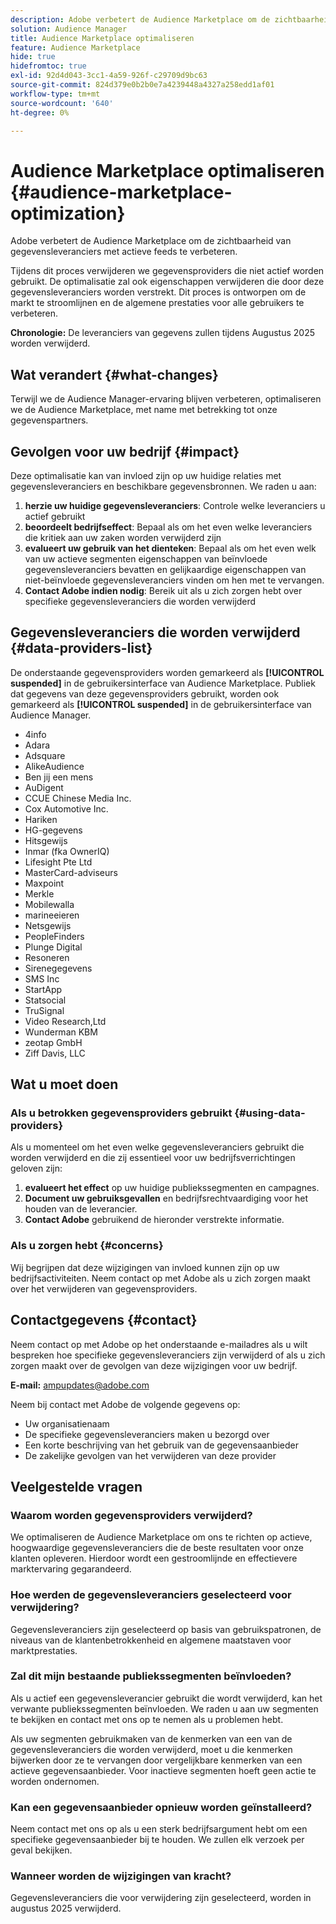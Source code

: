 ```yaml
---
description: Adobe verbetert de Audience Marketplace om de zichtbaarheid van gegevensleveranciers met actieve feeds te verbeteren.
solution: Audience Manager
title: Audience Marketplace optimaliseren
feature: Audience Marketplace
hide: true
hidefromtoc: true
exl-id: 92d4d043-3cc1-4a59-926f-c29709d9bc63
source-git-commit: 824d379e0b2b0e7a4239448a4327a258edd1af01
workflow-type: tm+mt
source-wordcount: '640'
ht-degree: 0%

---
```


# Audience Marketplace optimaliseren {#audience-marketplace-optimization}

Adobe verbetert de Audience Marketplace om de zichtbaarheid van gegevensleveranciers met actieve feeds te verbeteren.

Tijdens dit proces verwijderen we gegevensproviders die niet actief worden gebruikt. De optimalisatie zal ook eigenschappen verwijderen die door deze gegevensleveranciers worden verstrekt. Dit proces is ontworpen om de markt te stroomlijnen en de algemene prestaties voor alle gebruikers te verbeteren.

**Chronologie:** De leveranciers van gegevens zullen tijdens Augustus 2025 worden verwijderd.

## Wat verandert {#what-changes}

Terwijl we de Audience Manager-ervaring blijven verbeteren, optimaliseren we de Audience Marketplace, met name met betrekking tot onze gegevenspartners.

## Gevolgen voor uw bedrijf {#impact}

Deze optimalisatie kan van invloed zijn op uw huidige relaties met gegevensleveranciers en beschikbare gegevensbronnen. We raden u aan:

1. **herzie uw huidige gegevensleveranciers**: Controle welke leveranciers u actief gebruikt
2. **beoordeelt bedrijfseffect**: Bepaal als om het even welke leveranciers die kritiek aan uw zaken worden verwijderd zijn
3. **evalueert uw gebruik van het dienteken**: Bepaal als om het even welk van uw actieve segmenten eigenschappen van beïnvloede gegevensleveranciers bevatten en gelijkaardige eigenschappen van niet-beïnvloede gegevensleveranciers vinden om hen met te vervangen.
4. **Contact Adobe indien nodig**: Bereik uit als u zich zorgen hebt over specifieke gegevensleveranciers die worden verwijderd

## Gegevensleveranciers die worden verwijderd {#data-providers-list}

De onderstaande gegevensproviders worden gemarkeerd als **[!UICONTROL suspended]** in de gebruikersinterface van Audience Marketplace. Publiek dat gegevens van deze gegevensproviders gebruikt, worden ook gemarkeerd als **[!UICONTROL suspended]** in de gebruikersinterface van Audience Manager.

* 4info
* Adara
* Adsquare
* AlikeAudience
* Ben jij een mens
* AuDigent
* CCUE Chinese Media Inc.
* Cox Automotive Inc.
* Hariken
* HG-gegevens
* Hitsgewijs
* Inmar (fka OwnerIQ)
* Lifesight Pte Ltd
* MasterCard-adviseurs
* Maxpoint
* Merkle
* Mobilewalla
* marineeieren
* Netsgewijs
* PeopleFinders
* Plunge Digital
* Resoneren
* Sirenegegevens
* SMS Inc
* StartApp
* Statsocial
* TruSignal
* Video Research,Ltd
* Wunderman KBM
* zeotap GmbH
* Ziff Davis, LLC


## Wat u moet doen

### Als u betrokken gegevensproviders gebruikt {#using-data-providers}

Als u momenteel om het even welke gegevensleveranciers gebruikt die worden verwijderd en die zij essentieel voor uw bedrijfsverrichtingen geloven zijn:

1. **evalueert het effect** op uw huidige publiekssegmenten en campagnes.
2. **Document uw gebruiksgevallen** en bedrijfsrechtvaardiging voor het houden van de leverancier.
3. **Contact Adobe** gebruikend de hieronder verstrekte informatie.

### Als u zorgen hebt {#concerns}

Wij begrijpen dat deze wijzigingen van invloed kunnen zijn op uw bedrijfsactiviteiten. Neem contact op met Adobe als u zich zorgen maakt over het verwijderen van gegevensproviders.

## Contactgegevens {#contact}

Neem contact op met Adobe op het onderstaande e-mailadres als u wilt bespreken hoe specifieke gegevensleveranciers zijn verwijderd of als u zich zorgen maakt over de gevolgen van deze wijzigingen voor uw bedrijf.

**E-mail:** ampupdates@adobe.com

Neem bij contact met Adobe de volgende gegevens op:

* Uw organisatienaam
* De specifieke gegevensleveranciers maken u bezorgd over
* Een korte beschrijving van het gebruik van de gegevensaanbieder
* De zakelijke gevolgen van het verwijderen van deze provider

## Veelgestelde vragen

### Waarom worden gegevensproviders verwijderd?

We optimaliseren de Audience Marketplace om ons te richten op actieve, hoogwaardige gegevensleveranciers die de beste resultaten voor onze klanten opleveren. Hierdoor wordt een gestroomlijnde en effectievere marktervaring gegarandeerd.

### Hoe werden de gegevensleveranciers geselecteerd voor verwijdering?

Gegevensleveranciers zijn geselecteerd op basis van gebruikspatronen, de niveaus van de klantenbetrokkenheid en algemene maatstaven voor marktprestaties.

### Zal dit mijn bestaande publiekssegmenten beïnvloeden?

Als u actief een gegevensleverancier gebruikt die wordt verwijderd, kan het verwante publiekssegmenten beïnvloeden. We raden u aan uw segmenten te bekijken en contact met ons op te nemen als u problemen hebt.

Als uw segmenten gebruikmaken van de kenmerken van een van de gegevensleveranciers die worden verwijderd, moet u die kenmerken bijwerken door ze te vervangen door vergelijkbare kenmerken van een actieve gegevensaanbieder. Voor inactieve segmenten hoeft geen actie te worden ondernomen.

### Kan een gegevensaanbieder opnieuw worden geïnstalleerd?

Neem contact met ons op als u een sterk bedrijfsargument hebt om een specifieke gegevensaanbieder bij te houden. We zullen elk verzoek per geval bekijken.

### Wanneer worden de wijzigingen van kracht?

Gegevensleveranciers die voor verwijdering zijn geselecteerd, worden in augustus 2025 verwijderd.
